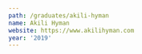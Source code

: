 ```yaml
---
path: /graduates/akili-hyman
name: Akili Hyman
website: https://www.akilihyman.com
year: '2019'
---
```

